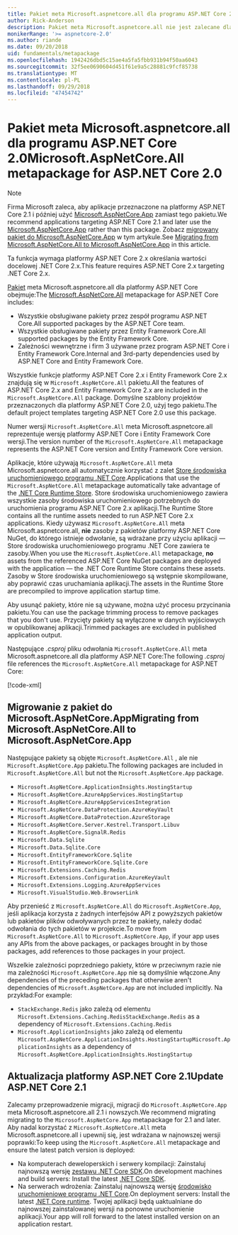 ```yaml
---
title: Pakiet meta Microsoft.aspnetcore.all dla programu ASP.NET Core 2.0
author: Rick-Anderson
description: Pakiet meta Microsoft.aspnetcore.all nie jest zalecane dla platformy ASP.NET Core 2.1 lub nowszych.
monikerRange: '>= aspnetcore-2.0'
ms.author: riande
ms.date: 09/20/2018
uid: fundamentals/metapackage
ms.openlocfilehash: 1942426dbd5c15ae4a5fa5fbb931b94f50aa6043
ms.sourcegitcommit: 32f5ee0690604d451f61e9a5c28881c9fcf85738
ms.translationtype: MT
ms.contentlocale: pl-PL
ms.lasthandoff: 09/29/2018
ms.locfileid: "47454742"
---
```

# <a name="microsoftaspnetcoreall-metapackage-for-aspnet-core-20"></a><span data-ttu-id="02989-103">Pakiet meta Microsoft.aspnetcore.all dla programu ASP.NET Core 2.0</span><span class="sxs-lookup"><span data-stu-id="02989-103">Microsoft.AspNetCore.All metapackage for ASP.NET Core 2.0</span></span>

> [!NOTE]
> <span data-ttu-id="02989-104">Firma Microsoft zaleca, aby aplikacje przeznaczone na platformy ASP.NET Core 2.1 i później użyć [Microsoft.AspNetCore.App](xref:fundamentals/metapackage-app) zamiast tego pakietu.</span><span class="sxs-lookup"><span data-stu-id="02989-104">We recommend applications targeting ASP.NET Core 2.1 and later use the [Microsoft.AspNetCore.App](xref:fundamentals/metapackage-app) rather than this package.</span></span> <span data-ttu-id="02989-105">Zobacz [migrowany pakiet do Microsoft.AspNetCore.App](#migrate) w tym artykule.</span><span class="sxs-lookup"><span data-stu-id="02989-105">See [Migrating from Microsoft.AspNetCore.All to Microsoft.AspNetCore.App](#migrate) in this article.</span></span>

<span data-ttu-id="02989-106">Ta funkcja wymaga platformy ASP.NET Core 2.x określania wartości docelowej .NET Core 2.x.</span><span class="sxs-lookup"><span data-stu-id="02989-106">This feature requires ASP.NET Core 2.x targeting .NET Core 2.x.</span></span>

<span data-ttu-id="02989-107">[Pakiet](https://www.nuget.org/packages/Microsoft.AspNetCore.All) meta Microsoft.aspnetcore.all dla platformy ASP.NET Core obejmuje:</span><span class="sxs-lookup"><span data-stu-id="02989-107">The [Microsoft.AspNetCore.All](https://www.nuget.org/packages/Microsoft.AspNetCore.All) metapackage for ASP.NET Core includes:</span></span>

* <span data-ttu-id="02989-108">Wszystkie obsługiwane pakiety przez zespół programu ASP.NET Core.</span><span class="sxs-lookup"><span data-stu-id="02989-108">All supported packages by the ASP.NET Core team.</span></span>
* <span data-ttu-id="02989-109">Wszystkie obsługiwane pakiety przez Entity Framework Core.</span><span class="sxs-lookup"><span data-stu-id="02989-109">All supported packages by the Entity Framework Core.</span></span>
* <span data-ttu-id="02989-110">Zależności wewnętrzne i firm 3 używane przez program ASP.NET Core i Entity Framework Core.</span><span class="sxs-lookup"><span data-stu-id="02989-110">Internal and 3rd-party dependencies used by ASP.NET Core and Entity Framework Core.</span></span>

<span data-ttu-id="02989-111">Wszystkie funkcje platformy ASP.NET Core 2.x i Entity Framework Core 2.x znajdują się w `Microsoft.AspNetCore.All` pakietu.</span><span class="sxs-lookup"><span data-stu-id="02989-111">All the features of ASP.NET Core 2.x and Entity Framework Core 2.x are included in the `Microsoft.AspNetCore.All` package.</span></span> <span data-ttu-id="02989-112">Domyślne szablony projektów przeznaczonych dla platformy ASP.NET Core 2.0, użyj tego pakietu.</span><span class="sxs-lookup"><span data-stu-id="02989-112">The default project templates targeting ASP.NET Core 2.0 use this package.</span></span>

<span data-ttu-id="02989-113">Numer wersji `Microsoft.AspNetCore.All` meta Microsoft.aspnetcore.all reprezentuje wersję platformy ASP.NET Core i Entity Framework Core wersji.</span><span class="sxs-lookup"><span data-stu-id="02989-113">The version number of the `Microsoft.AspNetCore.All` metapackage represents the ASP.NET Core version and Entity Framework Core version.</span></span>

<span data-ttu-id="02989-114">Aplikacje, które używają `Microsoft.AspNetCore.All` meta Microsoft.aspnetcore.all automatycznie korzystać z zalet [Store środowiska uruchomieniowego programu .NET Core](https://docs.microsoft.com/dotnet/core/deploying/runtime-store).</span><span class="sxs-lookup"><span data-stu-id="02989-114">Applications that use the `Microsoft.AspNetCore.All` metapackage automatically take advantage of the [.NET Core Runtime Store](https://docs.microsoft.com/dotnet/core/deploying/runtime-store).</span></span> <span data-ttu-id="02989-115">Store środowiska uruchomieniowego zawiera wszystkie zasoby środowiska uruchomieniowego potrzebnych do uruchomienia programu ASP.NET Core 2.x aplikacji.</span><span class="sxs-lookup"><span data-stu-id="02989-115">The Runtime Store contains all the runtime assets needed to run ASP.NET Core 2.x applications.</span></span> <span data-ttu-id="02989-116">Kiedy używasz `Microsoft.AspNetCore.All` meta Microsoft.aspnetcore.all, **nie** zasoby z pakietów platformy ASP.NET Core NuGet, do którego istnieje odwołanie, są wdrażane przy użyciu aplikacji &mdash; Store środowiska uruchomieniowego programu .NET Core zawiera te zasoby.</span><span class="sxs-lookup"><span data-stu-id="02989-116">When you use the `Microsoft.AspNetCore.All` metapackage, **no** assets from the referenced ASP.NET Core NuGet packages are deployed with the application &mdash; the .NET Core Runtime Store contains these assets.</span></span> <span data-ttu-id="02989-117">Zasoby w Store środowiska uruchomieniowego są wstępnie skompilowane, aby poprawić czas uruchamiania aplikacji.</span><span class="sxs-lookup"><span data-stu-id="02989-117">The assets in the Runtime Store are precompiled to improve application startup time.</span></span>

<span data-ttu-id="02989-118">Aby usunąć pakiety, które nie są używane, można użyć procesu przycinania pakietu.</span><span class="sxs-lookup"><span data-stu-id="02989-118">You can use the package trimming process to remove packages that you don't use.</span></span> <span data-ttu-id="02989-119">Przycięty pakiety są wyłączone w danych wyjściowych w opublikowanej aplikacji.</span><span class="sxs-lookup"><span data-stu-id="02989-119">Trimmed packages are excluded in published application output.</span></span>

<span data-ttu-id="02989-120">Następujące *.csproj* pliku odwołania `Microsoft.AspNetCore.All` meta Microsoft.aspnetcore.all dla platformy ASP.NET Core:</span><span class="sxs-lookup"><span data-stu-id="02989-120">The following *.csproj* file references the `Microsoft.AspNetCore.All` metapackage for ASP.NET Core:</span></span>

[!code-xml[](metapackage/samples/Metapackage.All.Example.csproj?highlight=6)]

<a name="migrate"></a>
## <a name="migrating-from-microsoftaspnetcoreall-to-microsoftaspnetcoreapp"></a><span data-ttu-id="02989-121">Migrowanie z pakiet do Microsoft.AspNetCore.App</span><span class="sxs-lookup"><span data-stu-id="02989-121">Migrating from Microsoft.AspNetCore.All to Microsoft.AspNetCore.App</span></span>

<span data-ttu-id="02989-122">Następujące pakiety są objęte `Microsoft.AspNetCore.All` , ale nie `Microsoft.AspNetCore.App` pakietu.</span><span class="sxs-lookup"><span data-stu-id="02989-122">The following packages are included in `Microsoft.AspNetCore.All` but not the `Microsoft.AspNetCore.App` package.</span></span> 

* `Microsoft.AspNetCore.ApplicationInsights.HostingStartup`
* `Microsoft.AspNetCore.AzureAppServices.HostingStartup`
* `Microsoft.AspNetCore.AzureAppServicesIntegration`
* `Microsoft.AspNetCore.DataProtection.AzureKeyVault`
* `Microsoft.AspNetCore.DataProtection.AzureStorage`
* `Microsoft.AspNetCore.Server.Kestrel.Transport.Libuv`
* `Microsoft.AspNetCore.SignalR.Redis`
* `Microsoft.Data.Sqlite`
* `Microsoft.Data.Sqlite.Core`
* `Microsoft.EntityFrameworkCore.Sqlite`
* `Microsoft.EntityFrameworkCore.Sqlite.Core`
* `Microsoft.Extensions.Caching.Redis`
* `Microsoft.Extensions.Configuration.AzureKeyVault`
* `Microsoft.Extensions.Logging.AzureAppServices`
* `Microsoft.VisualStudio.Web.BrowserLink`

<span data-ttu-id="02989-123">Aby przenieść z `Microsoft.AspNetCore.All` do `Microsoft.AspNetCore.App`, jeśli aplikacja korzysta z żadnych interfejsów API z powyższych pakietów lub pakietów plików odwoływanych przez te pakiety, należy dodać odwołania do tych pakietów w projekcie.</span><span class="sxs-lookup"><span data-stu-id="02989-123">To move from `Microsoft.AspNetCore.All` to `Microsoft.AspNetCore.App`, if your app uses any APIs from the above packages, or packages brought in by those packages, add references to those packages in your project.</span></span>

<span data-ttu-id="02989-124">Wszelkie zależności poprzedniego pakiety, które w przeciwnym razie nie ma zależności `Microsoft.AspNetCore.App` nie są domyślnie włączone.</span><span class="sxs-lookup"><span data-stu-id="02989-124">Any dependencies of the preceding packages that otherwise aren't dependencies of `Microsoft.AspNetCore.App` are not included implicitly.</span></span> <span data-ttu-id="02989-125">Na przykład:</span><span class="sxs-lookup"><span data-stu-id="02989-125">For example:</span></span>

* <span data-ttu-id="02989-126">`StackExchange.Redis` jako zależą od elementu `Microsoft.Extensions.Caching.Redis`</span><span class="sxs-lookup"><span data-stu-id="02989-126">`StackExchange.Redis` as a dependency of `Microsoft.Extensions.Caching.Redis`</span></span>
* <span data-ttu-id="02989-127">`Microsoft.ApplicationInsights` jako zależą od elementu `Microsoft.AspNetCore.ApplicationInsights.HostingStartup`</span><span class="sxs-lookup"><span data-stu-id="02989-127">`Microsoft.ApplicationInsights` as a dependency of `Microsoft.AspNetCore.ApplicationInsights.HostingStartup`</span></span>

## <a name="update-aspnet-core-21"></a><span data-ttu-id="02989-128">Aktualizacja platformy ASP.NET Core 2.1</span><span class="sxs-lookup"><span data-stu-id="02989-128">Update ASP.NET Core 2.1</span></span>

<span data-ttu-id="02989-129">Zalecamy przeprowadzenie migracji, migracji do `Microsoft.AspNetCore.App` meta Microsoft.aspnetcore.all 2.1 i nowszych.</span><span class="sxs-lookup"><span data-stu-id="02989-129">We recommend migrating migrating to the `Microsoft.AspNetCore.App` metapackage for 2.1 and later.</span></span> <span data-ttu-id="02989-130">Aby nadal korzystać z `Microsoft.AspNetCore.All` meta Microsoft.aspnetcore.all i upewnij się, jest wdrażana w najnowszej wersji poprawki:</span><span class="sxs-lookup"><span data-stu-id="02989-130">To keep using the `Microsoft.AspNetCore.All` metapackage and ensure the latest patch version is deployed:</span></span>

* <span data-ttu-id="02989-131">Na komputerach deweloperskich i serwery kompilacji: Zainstaluj najnowszą wersję [zestawu .NET Core SDK](https://www.microsoft.com/net/download).</span><span class="sxs-lookup"><span data-stu-id="02989-131">On development machines and build servers: Install the latest [.NET Core SDK](https://www.microsoft.com/net/download).</span></span>
* <span data-ttu-id="02989-132">Na serwerach wdrożenia: Zainstaluj najnowszą wersję [środowisko uruchomieniowe programu .NET Core](https://www.microsoft.com/net/download).</span><span class="sxs-lookup"><span data-stu-id="02989-132">On deployment servers: Install the latest [.NET Core runtime](https://www.microsoft.com/net/download).</span></span>
 <span data-ttu-id="02989-133">Twojej aplikacji będą uaktualniane do najnowszej zainstalowanej wersji na ponowne uruchomienie aplikacji.</span><span class="sxs-lookup"><span data-stu-id="02989-133">Your app will roll forward to the latest installed version on an application restart.</span></span>

